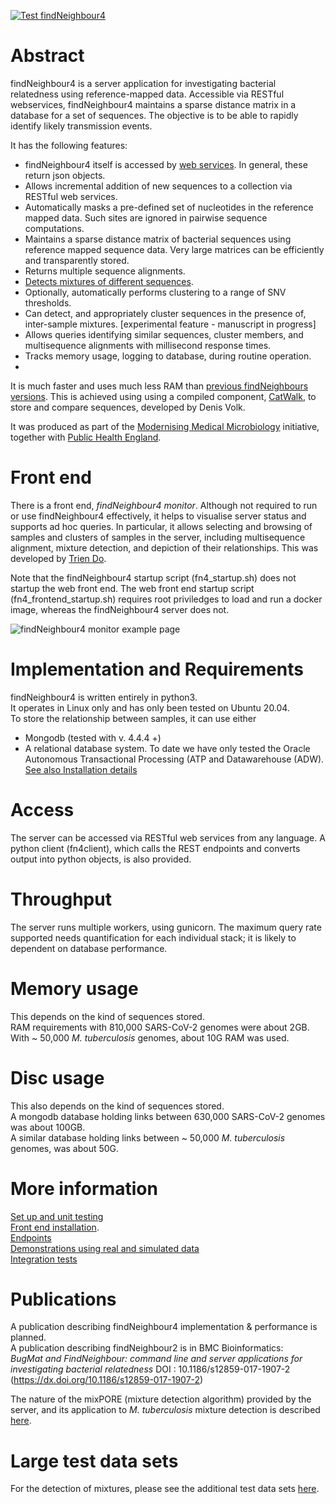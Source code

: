 [![Test findNeighbour4](https://github.com/davidhwyllie/findNeighbour4/actions/workflows/test_fn4_with_coverage.yml/badge.svg?branch=master)](https://github.com/davidhwyllie/findNeighbour4/actions/workflows/test_fn4_with_coverage.yml)

# Abstract
findNeighbour4 is a server application for investigating bacterial relatedness using reference-mapped data.
Accessible via RESTful webservices, findNeighbour4 maintains a sparse distance matrix in a database
for a set of sequences.  The objective is to be able to rapidly identify likely transmission events.

It has the following features:
* findNeighbour4 itself is accessed by [web services](doc/rest-routes.md). In general, these return json objects.
* Allows incremental addition of new sequences to a collection via RESTful web services.  
* Automatically masks a pre-defined set of nucleotides in the reference mapped data.  Such sites are ignored in pairwise sequence computations.
* Maintains a sparse distance matrix of bacterial sequences using reference mapped sequence data.  Very large matrices can be efficiently and transparently stored.
* Returns multiple sequence alignments.
* [Detects mixtures of different sequences](https://www.biorxiv.org/content/10.1101/681502v1).
* Optionally, automatically performs clustering to a range of SNV thresholds.
* Can detect, and appropriately cluster sequences in the presence of, inter-sample mixtures. [experimental feature - manuscript in progress]
* Allows queries identifying similar sequences, cluster members, and multisequence alignments with  millisecond response times.
* Tracks memory usage, logging to database, during routine operation.
*
It is much faster and uses much less RAM than [previous findNeighbours versions](cf_previous_versions.md). This is achieved using using a compiled component, [CatWalk](https://github.com/dvolk/catwalk.git), to store and compare sequences, developed by Denis Volk.

It was produced as part of the [Modernising Medical Microbiology](http://modmedmicro.nsms.ox.ac.uk/) initiative, together with [Public Health England](https://www.gov.uk/government/organisations/public-health-england).

# Front end
There is a front end, *findNeighbour4 monitor*.  Although not required to run or use findNeighbour4 effectively, it helps to visualise server status and supports ad hoc queries.  In particular, it allows selecting and browsing of samples and clusters of samples in the server, including multisequence alignment, mixture detection, and depiction of their relationships.  This was developed by [Trien Do](https://github.com/TrienDo).

Note that the findNeighbour4 startup script (fn4_startup.sh) does not startup the web front end.  The web front end startup script (fn4_frontend_startup.sh) requires root priviledges to load and run a docker image, whereas the findNeighbour4 server does not.

![findNeighbour4 monitor example page](https://davidhwyllie.github.io/FNMFINDNEIGHBOUR3/img/startup.PNG)  

# Implementation and Requirements
findNeighbour4 is written entirely in python3.  
It operates in Linux only and has only been tested on Ubuntu 20.04.   
To store the relationship between samples, it can use either
- Mongodb (tested with v. 4.4.4 +) 
- A relational database system.  To date we have only tested the Oracle Autonomous Transactional Processing (ATP and Datawarehouse (ADW). [See also Installation details](doc/HowToTest.md) 

# Access
The server can be accessed via RESTful web services from any language.
A python client (fn4client), which calls the REST endpoints and converts output into python objects, is also provided.

# Throughput
The server runs multiple workers, using gunicorn.  The maximum query rate supported needs quantification for each individual stack; it is likely to dependent on database performance.

# Memory usage
This depends on the kind of sequences stored.  
RAM requirements with 810,000 SARS-CoV-2 genomes were about 2GB.  
With ~ 50,000 *M. tuberculosis* genomes, about 10G RAM was used.

# Disc usage
This also depends on the kind of sequences stored.  
A mongodb database holding links between 630,000 SARS-CoV-2 genomes was about 100GB.  
A similar database holding links between ~ 50,000 *M. tuberculosis* genomes, was about 50G.

# More information
[Set up and unit testing](doc/HowToTest.md)  
[Front end installation](doc/frontend.md).  
[Endpoints](doc/rest-routes.md)  
[Demonstrations using real and simulated data](doc/demos.md)  
[Integration tests](doc/integration.md)

# Publications
A publication describing findNeighbour4 implementation & performance is planned.  
A publication describing findNeighbour2 is in BMC Bioinformatics:  
*BugMat and FindNeighbour: command line and server applications for investigating bacterial relatedness*
DOI : 10.1186/s12859-017-1907-2 (https://dx.doi.org/10.1186/s12859-017-1907-2)  

The nature of the mixPORE (mixture detection algorithm) provided by the server, and its application to *M. tuberculosis* mixture detection is described [here](https://www.biorxiv.org/content/10.1101/681502v1).

# Large test data sets
For the detection of mixtures, please see the additional test data sets [here](doc/demos_real.md).
